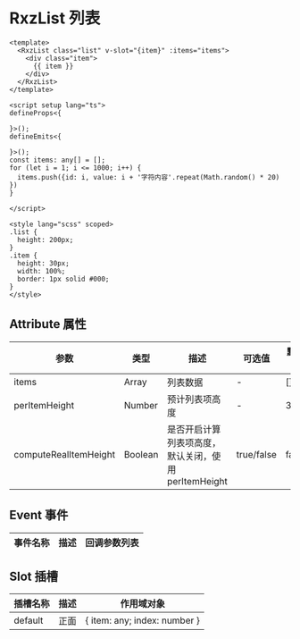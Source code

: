# RxzList 列表

<TestRxzList></TestRxzList>

```vue
<template>
  <RxzList class="list" v-slot="{item}" :items="items">
    <div class="item">
      {{ item }}
    </div>
  </RxzList>
</template>

<script setup lang="ts">
defineProps<{

}>();
defineEmits<{

}>();
const items: any[] = [];
for (let i = 1; i <= 1000; i++) {
  items.push({id: i, value: i + '字符内容'.repeat(Math.random() * 20) })
}

</script>

<style lang="scss" scoped>
.list {
  height: 200px;
}
.item {
  height: 30px;
  width: 100%;
  border: 1px solid #000;
}
</style>

```

## Attribute 属性

| 参数          | 类型      | 描述   | 可选值        | 默认值     | 必须  |
| ----------- | ------- | ---- | ---------- | ------- | --- |
| items  | Array     | 列表数据 | -          | []      |     |
| perItemHeight    | Number | 预计列表项高度   | - | 30   |     |
| computeRealItemHeight    | Boolean | 是否开启计算列表项高度，默认关闭，使用perItemHeight   | true/false | false   |     |

## Event 事件

| 事件名称              | 描述  | 回调参数列表 |
| ----------------- | --- | ------ |

## Slot 插槽

| 插槽名称 | 描述 | 作用域对象           |
| -------- | ---- | --------------- |
| default    | 正面 | { item: any; index: number } |

